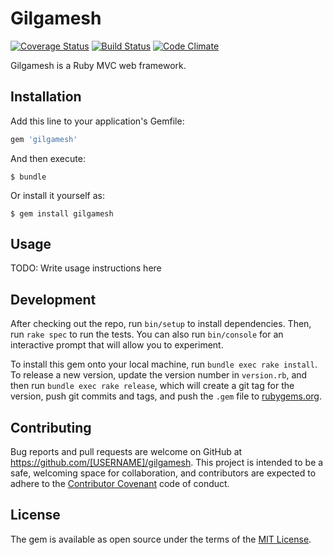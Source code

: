 # Gilgamesh
[![Coverage Status](https://coveralls.io/repos/github/andela-ydaniju/gilgamesh/badge.svg?branch=master)](https://coveralls.io/github/andela-ydaniju/gilgamesh?branch=master) [![Build Status](https://travis-ci.org/andela-ydaniju/gilgamesh.svg?branch=master)](https://travis-ci.org/andela-ydaniju/gilgamesh) [![Code Climate](https://codeclimate.com/github/andela-ydaniju/gilgamesh/badges/gpa.svg)](https://codeclimate.com/github/andela-ydaniju/gilgamesh)

Gilgamesh is a Ruby MVC web framework.

## Installation

Add this line to your application's Gemfile:

```ruby
gem 'gilgamesh'
```

And then execute:

    $ bundle

Or install it yourself as:

    $ gem install gilgamesh

## Usage

TODO: Write usage instructions here

## Development

After checking out the repo, run `bin/setup` to install dependencies. Then, run `rake spec` to run the tests. You can also run `bin/console` for an interactive prompt that will allow you to experiment.

To install this gem onto your local machine, run `bundle exec rake install`. To release a new version, update the version number in `version.rb`, and then run `bundle exec rake release`, which will create a git tag for the version, push git commits and tags, and push the `.gem` file to [rubygems.org](https://rubygems.org).

## Contributing

Bug reports and pull requests are welcome on GitHub at https://github.com/[USERNAME]/gilgamesh. This project is intended to be a safe, welcoming space for collaboration, and contributors are expected to adhere to the [Contributor Covenant](http://contributor-covenant.org) code of conduct.


## License

The gem is available as open source under the terms of the [MIT License](http://opensource.org/licenses/MIT).

